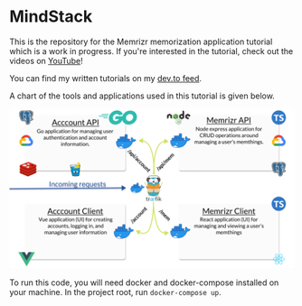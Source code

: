 # MindStack

This is the repository for the Memrizr memorization application tutorial which is a work in progress. If you're interested in the tutorial, check out the videos on [YouTube](https://www.youtube.com/playlist?list=PLnrGn4P6C4P6yasdEJnEUhueTjCGXGuFe)!

You can find my written tutorials on my [dev.to feed](https://dev.to/jacobsngoodwin).

A chart of the tools and applications used in this tutorial is given below.

![App Overview](./application_overview.png)

To run this code, you will need docker and docker-compose installed on your machine. In the project root, run `docker-compose up`.
